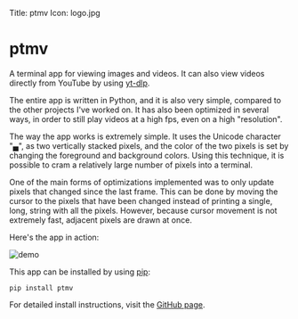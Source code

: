 Title: ptmv
Icon: logo.jpg

# ptmv

A terminal app for viewing images and videos. It can also view videos directly from YouTube by using [yt-dlp](https://github.com/yt-dlp/yt-dlp).

The entire app is written in Python, and it is also very simple, compared to the other projects I've worked on. It has also been optimized in several ways, in order to still play videos at a high fps, even on a high "resolution".

The way the app works is extremely simple. It uses the Unicode character "▄", as two vertically stacked pixels, and the color of the two pixels is set by changing the foreground and background colors. Using this technique, it is possible to cram a relatively large number of pixels into a terminal.

One of the main forms of optimizations implemented was to only update pixels that changed since the last frame. This can be done by moving the cursor to the pixels that have been changed instead of printing a single, long, string with all the pixels. However, because cursor movement is not extremely fast, adjacent pixels are drawn at once.

Here's the app in action:

![demo](assets/projects_ptmv_demo.gif)

This app can be installed by using [pip](https://pypi.org/project/ptmv/):

```
pip install ptmv
```

For detailed install instructions, visit the [GitHub page](https://github.com/kal39/ptmv). 